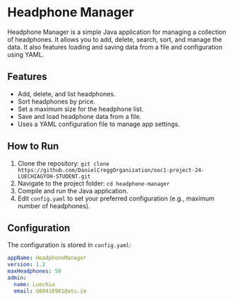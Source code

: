 # Headphone Manager

Headphone Manager is a simple Java application for managing a collection of headphones. It allows you to add, delete, search, sort, and manage the data. It also features loading and saving data from a file and configuration using YAML.

## Features
- Add, delete, and list headphones.
- Sort headphones by price.
- Set a maximum size for the headphone list.
- Save and load headphone data from a file.
- Uses a YAML configuration file to manage app settings.

## How to Run

1. Clone the repository: `git clone https://github.com/DanielCreggOrganization/ooc1-project-24-LUECHIAGYOH-STUDENT.git`
2. Navigate to the project folder: `cd headphone-manager`
3. Compile and run the Java application.
4. Edit `config.yaml` to set your preferred configuration (e.g., maximum number of headphones).

## Configuration

The configuration is stored in `config.yaml`:

```yaml
appName: HeadphoneManager
version: 1.2
maxHeadphones: 50
admin:
  name: Luechia
  email: G00416981@atu.ie